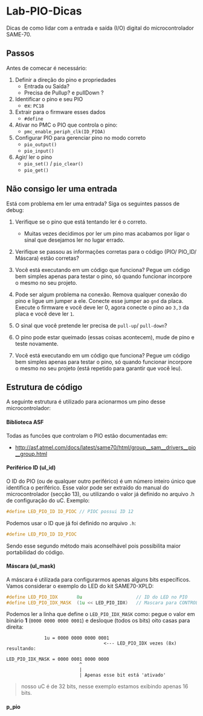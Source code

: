 # Lab-PIO-Dicas

Dicas de como lidar com a entrada e saída (I/O) digital do microcontrolador 
SAME-70.

## Passos

Antes de comecar é necessário:

1. Definir a direção do pino e propriedades
    - Entrada ou Saída?
    - Precisa de Pullup? e pullDown ?
1. Identificar o pino e seu PIO
    - ex: `PC18`
1. Extrair para o firmware esses dados
    - `#define` 
1. Ativar no PMC o PIO que controla o pino:
    - `pmc_enable_periph_clk(ID_PIOA)`
1. Configurar PIO para gerenciar pino no modo correto
    - `pio_output()`
    - `pio_input()`
1. Agir/ ler o pino 
    - `pio_set()` / `pio_clear()`
    - `pio_get()`

## Não consigo ler uma entrada

Está com problema em ler uma entrada? Siga os seguintes passos de debug:

1. Verifique se o pino que está tentando ler é o correto.
    - Muitas vezes decidimos por ler um pino mas acabamos por ligar o sinal que desejamos ler no lugar errado.
    
1. Verifique se passou as informações corretas para o código (PIO/ PIO_ID/ Máscara) estão corretas?

1. Você está executando em um código que funciona? Pegue um código bem simples apenas para testar o pino, só quando funcionar incorpore o mesmo no seu projeto.

1. Pode ser algum problema na conexão. Remova qualquer conexão do pino e ligue um jumper a ele. Conecte esse jumper ao `gnd` da placa. Execute o firmware e você deve ler 0, agora conecte o pino ao `3,3` da placa e você deve ler `1`.

1. O sinal que você pretende ler precisa de `pull-up`/ `pull-down`?

1. O pino pode estar queimado (essas coisas acontecem), mude de pino e teste novamente.

1. Você está executando em um código que funciona? Pegue um código bem simples apenas para testar o pino, só quando funcionar incorpore o mesmo no seu projeto (está repetido para garantir que você leu).

## Estrutura de código

A seguinte estrutura é utilizado para acionarmos um pino desse microcontrolador:

#### Biblioteca ASF

Todas as funcões que controlam o PIO estão documentadas em:

- http://asf.atmel.com/docs/latest/same70/html/group__sam__drivers__pio__group.html 

#### Periférico ID (ul_id)

O ID do PIO (ou de qualquer outro periférico) é um número inteiro único que identifica o periférico. Esse valor pode ser extraído do manual do microcontrolador (secção 13), ou utilizando o valor já definido no arquivo .h de configuração do uC. Exemplo:

``` c
#define LED_PIO_ID ID_PIOC // PIOC possui ID 12
```

Podemos usar o ID que já foi definido no arquivo `.h`:

``` c
#define LED_PIO_ID ID_PIOC
```

Sendo esse segundo método mais aconselhável pois possibilita maior portabilidad do código.

#### Máscara (ul_mask)

A máscara é utilizada para configurarmos apenas alguns bits específicos. Vamos considerar o exemplo do LED do kit SAME70-XPLD:

``` c
#define LED_PIO_IDX       8u                    // ID do LED no PIO
#define LED_PIO_IDX_MASK  (1u << LED_PIO_IDX)   // Mascara para CONTROLARMOS o LED
```

Podemos ler a linha que define o `LED_PIO_IDX_MASK` como: pegue o valor em binário **1** (`0000 0000 0000 0001`) e desloque (todos os bits) oito casas para direita:

```
              1u = 0000 0000 0000 0001 
                                    <--- LED_PIO_IDX vezes (8x)                 
resultando:

LED_PIO_IDX_MASK = 0000 0001 0000 0000
                           ^
                           |   
                           | Apenas esse bit está 'ativado'   
```

> nosso uC é de 32 bits, nesse exemplo estamos exibindo apenas 16 bits.

#### p_pio

